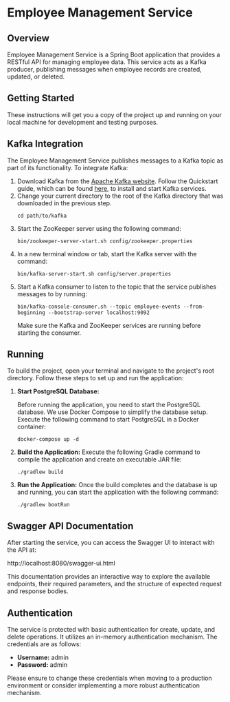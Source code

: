 # Employee Management Service

## Overview

Employee Management Service is a Spring Boot application that provides a RESTful API for managing employee data. This service acts as a Kafka producer, publishing messages when employee records are created, updated, or deleted.

## Getting Started

These instructions will get you a copy of the project up and running on your local machine for development and testing purposes.

## Kafka Integration
The Employee Management Service publishes messages to a Kafka topic as part of its functionality. To integrate Kafka:

1. Download Kafka from the [Apache Kafka website](https://kafka.apache.org/downloads). Follow the Quickstart guide, which can be found [here](https://kafka.apache.org/quickstart), to install and start Kafka services.
2. Change your current directory to the root of the Kafka directory that was downloaded in the previous step.
   ```shell
   cd path/to/kafka
   ```
3. Start the ZooKeeper server using the following command:
   ```shell
   bin/zookeeper-server-start.sh config/zookeeper.properties
   ```
4. In a new terminal window or tab, start the Kafka server with the command:
   ```shell
   bin/kafka-server-start.sh config/server.properties
   ```
5. Start a Kafka consumer to listen to the topic that the service publishes messages to by running:
   ```shell
   bin/kafka-console-consumer.sh --topic employee-events --from-beginning --bootstrap-server localhost:9092
   ```
   Make sure the Kafka and ZooKeeper services are running before starting the consumer.

## Running
To build the project, open your terminal and navigate to the project's root directory. Follow these steps to set up and run the application:

1. **Start PostgreSQL Database:**

   Before running the application, you need to start the PostgreSQL database. We use Docker Compose to simplify the database setup. Execute the following command to start PostgreSQL in a Docker container:

   ```shell
   docker-compose up -d
   ```

2. **Build the Application:**
   Execute the following Gradle command to compile the application and create an executable JAR file:
   
   ```shell
   ./gradlew build
   ```
3. **Run the Application:**
   Once the build completes and the database is up and running, you can start the application with the following command:
   ```shell
   ./gradlew bootRun
   ```
## Swagger API Documentation
After starting the service, you can access the Swagger UI to interact with the API at:

http://localhost:8080/swagger-ui.html

This documentation provides an interactive way to explore the available endpoints, their required parameters, and the structure of expected request and response bodies.

## Authentication

The service is protected with basic authentication for create, update, and delete operations. It utilizes an in-memory authentication mechanism. The credentials are as follows:

- **Username:** admin
- **Password:** admin

Please ensure to change these credentials when moving to a production environment or consider implementing a more robust authentication mechanism.
